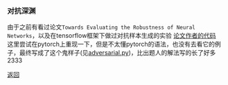 ### 对抗深渊

由于之前有看过论文`Towards Evaluating the Robustness of Neural Networks`，以及在tensorflow框架下做过对抗样本生成的实验 [论文作者的代码](https://github.com/carlini/nn_robust_attacks)  
这里尝试在pytorch上重现一下，但是不太懂pytorch的语法，也没有去看它的例子，最终写成了这个鬼样子(见[adversarial.py](adversarial.py))，比出题人的解法写的长了好多2333  

[返回](../)